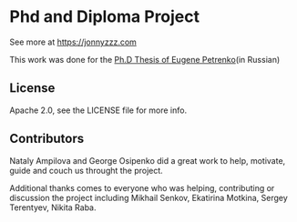 # Phd and Diploma Project

See more at https://jonnyzzz.com

This work was done for the [Ph.D Thesis of Eugene Petrenko](http://www.math.spbu.ru/ru/mmeh/AspDok/pub/2009/Petrenko.pdf)(in Russian)

## License

Apache 2.0, see the LICENSE file for more info.

## Contributors

Nataly Ampilova and George Osipenko did a great work to help, motivate, guide and couch us throught the project. 

Additional thanks comes to everyone who was helping, contributing or discussion the project including Mikhail Senkov, Ekatirina Motkina, Sergey Terentyev, Nikita Raba.


